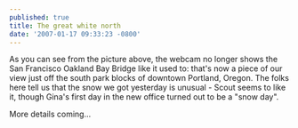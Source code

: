 ```yaml
---
published: true
title: The great white north
date: '2007-01-17 09:33:23 -0800'
---
```

As you can see from the picture above, the webcam no longer shows the
San Francisco Oakland Bay Bridge like it used to: that's now a piece of our
view just off the south park blocks of downtown Portland, Oregon.<!--more-->
The folks here tell us that the snow we got yesterday is unusual - Scout seems
to like it, though Gina's first day in the new office turned out to be a
"snow day".

More details coming...
